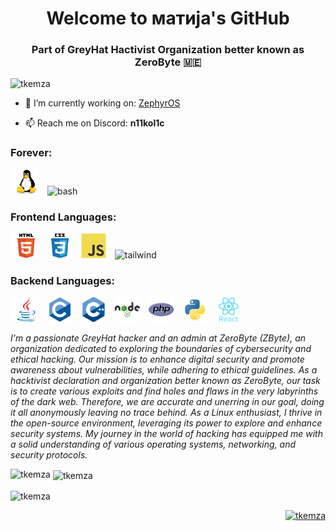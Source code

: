 <h1 align="center">Welcome to матија's GitHub</h1>
<h3 align="center">Part of GreyHat Hactivist Organization better known as ZeroByte 🇲🇪</h3>

<p align="left"> <img src="https://komarev.com/ghpvc/?username=tkemza&label=Profile%20views&color=0e75b6&style=flat" alt="tkemza" /> </p>

- 🔭 I’m currently working on: [ZephyrOS](https://github.com/TodorW/ZephyrOS)

- 📫 Reach me on Discord: **n11kol1c**

<h3 align="left">Forever: </h3>
    <p align="left">
    <img src="https://raw.githubusercontent.com/devicons/devicon/master/icons/linux/linux-original.svg" alt="linux" width="40" height="40" hspace="5" />  
        <img src="https://www.vectorlogo.zone/logos/gnu_bash/gnu_bash-icon.svg" alt="bash" width="40" height="40" hspace="5" />
    </p>

<h3 align="left">Frontend Languages: </h3>
    <p align="left">
        <img src="https://raw.githubusercontent.com/devicons/devicon/master/icons/html5/html5-original-wordmark.svg" alt="html5" width="40"     height="40" hspace="5" />
        <img src="https://raw.githubusercontent.com/devicons/devicon/master/icons/css3/css3-original-wordmark.svg" alt="css3" width="40" height="40" hspace="5" />
        <img src="https://raw.githubusercontent.com/devicons/devicon/master/icons/javascript/javascript-original.svg" alt="javascript" width="40"   height="40" hspace="5" />
        <img src="https://www.vectorlogo.zone/logos/tailwindcss/tailwindcss-icon.svg" alt="tailwind" width="40" height="40" hspace="5" />
    </p>
    

<h3 align="left">Backend Languages: </h3>
    <p align="left">
        <img src="https://raw.githubusercontent.com/devicons/devicon/master/icons/java/java-original.svg" alt="java" width="40" height="40" hspace="5" />
        <img src="https://raw.githubusercontent.com/devicons/devicon/master/icons/c/c-original.svg" alt="c" width="40" height="40" hspace="5" />  
        <img src="https://raw.githubusercontent.com/devicons/devicon/master/icons/cplusplus/cplusplus-original.svg" alt="cplusplus" width="40" height="40" hspace="5" /> 
        <img src="https://raw.githubusercontent.com/devicons/devicon/master/icons/nodejs/nodejs-original-wordmark.svg" alt="nodejs" width="40" height="40" hspace="5" />
        <img src="https://raw.githubusercontent.com/devicons/devicon/master/icons/php/php-original.svg" alt="php" width="40" height="40" hspace="5" />  
        <img src="https://raw.githubusercontent.com/devicons/devicon/master/icons/python/python-original.svg" alt="python" width="40" height="40" hspace="5" />
        <img src="https://raw.githubusercontent.com/devicons/devicon/master/icons/react/react-original-wordmark.svg" alt="react" width="40" height="40" hspace="5" /> 
    </p>

<p>
    <i>I'm a passionate GreyHat hacker and an admin at ZeroByte (ZByte), an organization dedicated to exploring the boundaries of cybersecurity and ethical hacking. Our mission is to enhance digital security and promote awareness about vulnerabilities, while adhering to ethical guidelines. As a hacktivist declaration and organization better known as ZeroByte, our task is to create various exploits and find holes and flaws in the very labyrinths of the dark web. Therefore, we are accurate and unerring in our goal, doing it all anonymously leaving no trace behind.
 As a Linux enthusiast, I thrive in the open-source environment, leveraging its power to explore and enhance security systems. My journey in the world of hacking has equipped me with a solid understanding of various operating systems, networking, and security protocols.
</i>
<p>

<p><img align="left" src="https://github-readme-stats.vercel.app/api/top-langs?username=tkemza&show_icons=true&locale=en&layout=compact" alt="tkemza" /></p>

<p>&nbsp;<img align="center" src="https://github-readme-stats.vercel.app/api?username=tkemza&show_icons=true&locale=en" alt="tkemza" /></p>

<p><img align="center" src="https://github-readme-streak-stats.herokuapp.com/?user=tkemza&" alt="tkemza" /></p>

<p align="right"> 
    <a href="https://github.com/ryo-ma/github-profile-trophy">
        <img src="https://github-profile-trophy.vercel.app/?username=tkemza" alt="tkemza" />
    </a> 
</p>
